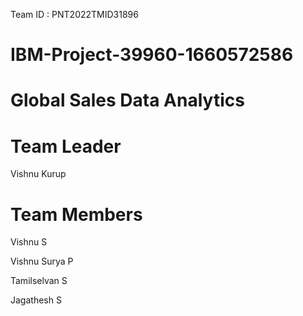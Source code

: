 Team ID : PNT2022TMID31896
# IBM-Project-39960-1660572586
# Global Sales Data Analytics

# Team Leader
Vishnu Kurup
# Team Members
Vishnu S

Vishnu Surya P

Tamilselvan S

Jagathesh S
